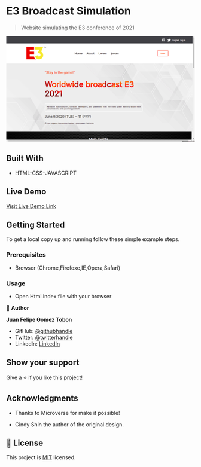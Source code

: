 # E3 Broadcast Simulation

> Website simulating the E3 conference of 2021

![screenshot](./app_screenshot.png)


## Built With

- HTML-CSS-JAVASCRIPT

## Live Demo

[Visit Live Demo Link](https://felipeg005.github.io/Capstone-html-css-Javascript/)


## Getting Started

To get a local copy up and running follow these simple example steps.

### Prerequisites

- Browser (Chrome,Firefoxe,IE,Opera,Safari)

### Usage

- Open Html.index file with your browser


👤 **Author**

**Juan Felipe Gomez Tobon**

- GitHub: [@githubhandle](https://github.com/Felipeg005/)
- Twitter: [@twitterhandle](https://twitter.com/JuanFGT05)
- LinkedIn: [LinkedIn](https://www.linkedin.com/in/juan-felipe-gomez-tobon/)

## Show your support

Give a ⭐️ if you like this project!

## Acknowledgments

- Thanks to Microverse for make it possible!

- Cindy Shin the author of the original design.

## 📝 License

This project is [MIT](./MIT.md) licensed.

